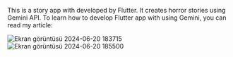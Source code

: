 This is a story app with developed by Flutter. 
It creates horror stories using Gemini API.
To learn how to develop Flutter app with using Gemini, you can read my article: 


![Ekran görüntüsü 2024-06-20 183715](https://github.com/aysealmaci/Story-App/assets/97750042/2d369328-c630-46e2-b844-f41ad21c58a4)
![Ekran görüntüsü 2024-06-20 185500](https://github.com/aysealmaci/Story-App/assets/97750042/3644157c-2bcc-4551-8bae-fefc9b1f5108)
